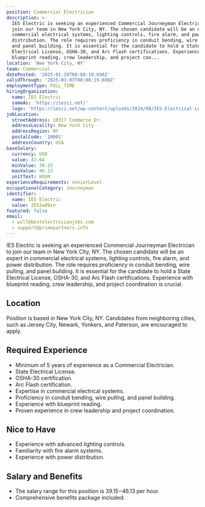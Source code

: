 ```yaml
---
position: Commercial Electrician
description: >-
  IES Electric is seeking an experienced Commercial Journeyman Electrician to
  join our team in New York City, NY. The chosen candidate will be an expert in
  commercial electrical systems, lighting controls, fire alarm, and power
  distribution. The role requires proficiency in conduit bending, wire pulling,
  and panel building. It is essential for the candidate to hold a State
  Electrical License, OSHA-30, and Arc Flash certifications. Experience with
  blueprint reading, crew leadership, and project coo...
location: 'New York City, NY'
team: Commercial
datePosted: '2025-01-20T08:08:19.698Z'
validThrough: '2025-03-03T08:08:19.698Z'
employmentType: FULL_TIME
hiringOrganization:
  name: IES Electric
  sameAs: 'https://iesci.net/'
  logo: 'https://iesci.net/wp-content/uploads/2024/08/IES-Electrical-Logo-color.png'
jobLocation:
  streetAddress: 10317 Commerce Dr.
  addressLocality: New York City
  addressRegion: NY
  postalCode: '10001'
  addressCountry: USA
baseSalary:
  currency: USD
  value: 42.64
  minValue: 39.15
  maxValue: 46.13
  unitText: HOUR
experienceRequirements: seniorLevel
occupationalCategory: Journeyman
identifier:
  name: IES Electric
  value: IES2w09zn
featured: false
email:
  - will@bestelectricianjobs.com
  - support@primepartners.info
---
```




IES Electric is seeking an experienced Commercial Journeyman Electrician to join our team in New York City, NY. The chosen candidate will be an expert in commercial electrical systems, lighting controls, fire alarm, and power distribution. The role requires proficiency in conduit bending, wire pulling, and panel building. It is essential for the candidate to hold a State Electrical License, OSHA-30, and Arc Flash certifications. Experience with blueprint reading, crew leadership, and project coordination is crucial.

## Location

Position is based in New York City, NY. Candidates from neighboring cities, such as Jersey City, Newark, Yonkers, and Paterson, are encouraged to apply.

## Required Experience

- Minimum of 5 years of experience as a Commercial Electrician.
- State Electrical License.
- OSHA-30 certification.
- Arc Flash certification.
- Expertise in commercial electrical systems.
- Proficiency in conduit bending, wire pulling, and panel building.
- Experience with blueprint reading.
- Proven experience in crew leadership and project coordination.

## Nice to Have

- Experience with advanced lighting controls.
- Familiarity with fire alarm systems.
- Experience with power distribution.

## Salary and Benefits

- The salary range for this position is $39.15-$46.13 per hour.
- Comprehensive benefits package included.
